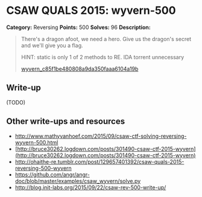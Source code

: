 # CSAW QUALS 2015: wyvern-500

**Category:** Reversing
**Points:** 500
**Solves:** 96
**Description:**

> There's a dragon afoot, we need a hero. Give us the dragon's secret and we'll give you a flag.
>
> HINT: static is only 1 of 2 methods to RE. IDA torrent unnecessary
>
> [wyvern_c85f1be480808a9da350faaa6104a19b](wyvern_c85f1be480808a9da350faaa6104a19b)
>
>


## Write-up

(TODO)

## Other write-ups and resources

* <http://www.mathyvanhoef.com/2015/09/csaw-ctf-solving-reversing-wyvern-500.html>
* [http://bruce30262.logdown.com/posts/301490-csaw-ctf-2015-wyvern](http://bruce30262.logdown.com/posts/301490-csaw-ctf-2015-wyvern)
* <http://ohaithe-re.tumblr.com/post/129657401392/csaw-quals-2015-reversing-500-wyvern>
* <https://github.com/angr/angr-doc/blob/master/examples/csaw_wyvern/solve.py>
* <http://blog.init-labs.org/2015/09/22/csaw-rev-500-write-up/>

